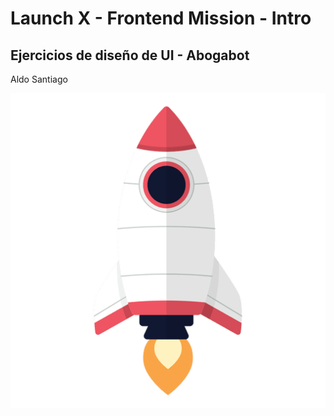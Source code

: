 # Launch X - Frontend Mission - Intro

## Ejercicios de diseño de UI - Abogabot

Aldo Santiago

![rocket](../img/rocket.png)